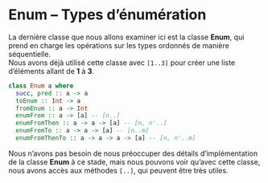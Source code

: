 # **Enum – Types d’énumération**  
La dernière classe que nous allons examiner ici est la classe **Enum**, qui prend en charge les opérations sur les types ordonnés de manière séquentielle.  
Nous avons déjà utilisé cette classe avec `[1..3]` pour créer une liste d’éléments allant de **1** à **3**.

```haskell
class Enum a where
  succ, pred :: a -> a
  toEnum :: Int -> a
  fromEnum :: a -> Int
  enumFrom :: a -> [a] -- [n..]
  enumFromThen :: a -> a -> [a] -- [n, n'..]
  enumFromTo :: a -> a -> [a] -- [n..m]
  enumFromThenTo :: a -> a -> a -> [a] -- [n, n'..m]
```
Nous n’avons pas besoin de nous préoccuper des détails d’implémentation de la classe **Enum** à ce stade, mais nous pouvons voir qu’avec cette classe, nous avons accès aux méthodes `[..]`, qui peuvent être très utiles.
